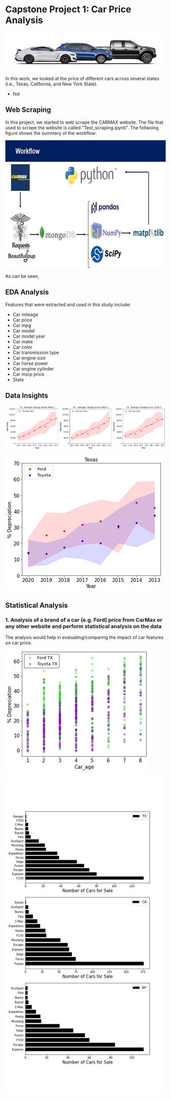 # Capstone Project 1: Car Price Analysis
![](images/Introduction.png)

In this work, we looked at the price of different cars across several states (i.e., Texas, California, and New York State).
* fsd

## Web Scraping
In this project, we started to web scrape the CARMAX website. The file that used to scrape the website is called "Test_scraping.ipynb". The follwoing figure shows the summary of the workflow:

<img src="images/Workflow.jpg" width=800 height = 400>

As can be seen, 





## EDA Analysis
Features that were extracted and used in this study include:
* Car mileage
* Car price
* Car mpg
* Car model
* Car model year
* Car make
* Car color
* Car transmission type
* Car engine size
* Car horse power
* Car engine cylinder
* Car msrp price
* State




## Data Insights


![](images/Mileage_per_state.png)





![](images/Ford_Toyota.png)



## Statistical Analysis
###  1. Analysis of a brand of a car (e.g. Ford) price from CarMax or any other website and perform statistical analysis on the data 

The analysis would help in evaluating/comparing the impact of car features on car price. 



    


![](images/Age_depreciation.png)
![](images/Car_Distribution.jpg)




